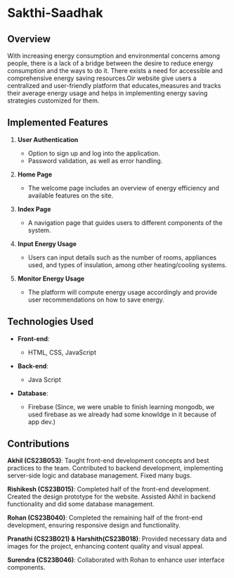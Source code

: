 # Sakthi-Saadhak



## Overview  
With increasing energy consumption and environmental concerns among people, there is a lack
of a bridge between the desire to reduce energy consumption and the ways to do it. There
exists a need for accessible and comprehensive energy saving resources.Oir website give users a
centralized and user-friendly platform that educates,measures and tracks their average energy
usage and helps in implementing energy saving strategies customized for them.

## Implemented Features

1. **User Authentication**  
   - Option to sign up and log into the application.  
   - Password validation, as well as error handling.

2. **Home Page**  
   - The welcome page includes an overview of energy efficiency and available features on the site.

3. **Index Page**  
   - A navigation page that guides users to different components of the system.

4. **Input Energy Usage**  
   - Users can input details such as the number of rooms, appliances used, and types of insulation, among other heating/cooling systems.

5. **Monitor Energy Usage**  
   - The platform will compute energy usage accordingly and provide user recommendations on how to save energy.
  
## Technologies Used
- **Front-end**: 
  - HTML, CSS, JavaScript

- **Back-end**:
  - Java Script
- **Database**:
  - Firebase (Since, we were unable to finish learning mongodb, we used firebase as we already had some knowldge in it because of app dev.)
 
## Contributions

**Akhil (CS23B053)**:
	Taught front-end development concepts and best practices to the team.
Contributed to backend development, implementing server-side logic and database management.
Fixed many bugs.

**Rishikesh (CS23B015)**:
	 Completed half of the front-end development.
Created the design prototype for the website.
Assisted Akhil in backend functionality and did some database management.

**Rohan (CS23B040)**:
Completed the remaining half of the front-end development, ensuring responsive design and functionality.

**Pranathi (CS23B021) & Harshith(CS23B018)**:
Provided necessary data and images for the project, enhancing content quality and visual appeal.

**Surendra (CS23B046)**:
Collaborated with Rohan to enhance user interface components.


